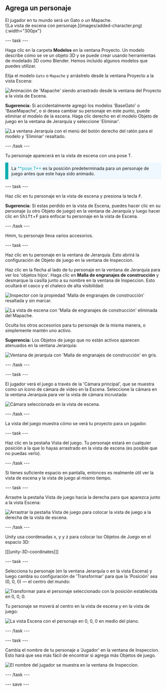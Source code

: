 ## Agrega un personaje

<div style="display: flex; flex-wrap: wrap">
<div style="flex-basis: 200px; flex-grow: 1; margin-right: 15px;">
El jugador en tu mundo será un Gato o un Mapache. 
</div>
<div>
![La vista de escena con personaje.](images/added-character.png){:width="300px"}
</div>
</div>

--- task ---

Haga clic en la carpeta **Modelos** en la ventana Proyecto. Un modelo describe cómo se ve un objeto 3D y se puede crear usando herramientas de modelado 3D como Blender. Hemos incluido algunos modelos que puedes utilizar.

Elija el modelo `Gato` o `Mapache` y arrástrelo desde la ventana Proyecto a la vista Escena:

![Animación de 'Mapache' siendo arrastrado desde la ventana del Proyecto a la vista de Escena.](images/drag-character.gif)

**Sugerencia:** Si accidentalmente agregó los modelos 'BaseGato' o 'BaseMapache', o si desea cambiar su personaje en este punto, puede eliminar el modelo de la escena. Haga clic derecho en el modelo Objeto de juego en la ventana de Jerarquía y seleccione 'Eliminar'.

![La ventana Jerarquía con el menú del botón derecho del ratón para el modelo y 'Eliminar' resaltado.](images/delete-model.png)

--- /task ---

Tu personaje aparecerá en la vista de escena con una pose T.

<p style="border-left: solid; border-width:10px; border-color: #0faeb0; background-color: aliceblue; padding: 10px;">
La <span style="color: #0faeb0">**pose T**</span> es la posición predeterminada para un personaje de juego antes que este haya sido animado.
</p>

--- task ---

Haz clic en tu personaje en la vista de escena y presiona la tecla <kbd>F</kbd>.

**Sugerencia:** Si estas perdido en la vista de Escena, puedes hacer clic en su personaje (u otro Objeto de juego) en la ventana de Jerarquía y luego hacer clic en <kbd>Shift</kbd>+<kbd>F</kbd> para enfocar tu personaje en la vista de Escena.

--- /task ---

Hmm, tu personaje lleva varios accesorios.

--- task ---

Haz clic en tu personaje en la ventana de Jerarquía. Esto abrirá la configuración de Objeto de juego en la ventana de Inspeccion.

Haz clic en la flecha al lado de tu personaje en la ventana de Jerarquía para ver los 'objetos hijos'. Haga clic en **Malla de engranajes de construcción** y desmarque la casilla junto a su nombre en la ventana de Inspeccion. Esto ocultará el casco y el chaleco de alta visibilidad:

![Inspector con la propiedad 'Malla de engranajes de construcción' resaltada y sin marcar.](images/uncheck-hat-active.png)

![La vista de escena con 'Malla de engranajes de construcción' eliminada del Mapache.](images/no-hat-scene.png)

Oculta los otros accesorios para tu personaje de la misma manera, o simplemente mantén uno activo.

**Sugerencia:** Los Objetos de juego que no están activos aparecen atenuados en la ventana Jerarquía:

![Ventana de jerarquía con 'Malla de engranajes de construcción' en gris.](images/greyed-out-mesh.png)

--- /task ---

--- task ---

El jugador verá el juego a través de la 'Cámara principal', que se muestra como un ícono de cámara de video en la Escena. Seleccione la cámara en la ventana Jerarquía para ver la vista de cámara incrustada:

![Cámara seleccionada en la vista de escena.](images/camera-in-scene.png)

--- /task ---

La vista del juego muestra cómo se verá tu proyecto para un jugador.

--- task ---

Haz clic en la pestaña Vista del juego. Tu personaje estará en cualquier posición a la que lo hayas arrastrado en la vista de escena (es posible que no puedas verlo).

--- /task ---

Si tienes suficiente espacio en pantalla, entonces es realmente útil ver la vista de escena y la vista de juego al mismo tiempo.

--- task ---

Arrastre la pestaña Vista de juego hacia la derecha para que aparezca junto a la vista Escena:

![Arrastrar la pestaña Vista de juego para colocar la vista de juego a la derecha de la vista de escena.](images/side-by-side-views.gif)

--- /task ---

Unity usa coordenadas x, y y z para colocar lso Objetos de Juego en el espacio 3D:

[[[unity-3D-coordinates]]]

--- task ---

Selecciona tu personaje (en la ventana Jerarquía o en la vista Escena) y luego cambia su configuración de 'Transformar' para que la 'Posición' sea (0, 0, 0) — el centro del mundo:

![Transformar para el personaje seleccionado con la posición establecida en 0, 0, 0.](images/transform-centre.png)

Tu personaje se moverá al centro en la vista de escena y en la vista de juego:

![La vista Escena con el personaje en 0, 0, 0 en medio del plano.](images/transform-centre-scene-view.png)

--- /task ---

--- task ---

Cambia el nombre de tu personaje a 'Jugador' en la ventana de Inspeccion. Esto hará que sea más fácil de encontrar si agrega más Objetos de juego.

![El nombre del jugador se muestra en la ventana de Inspeccion.](images/player-name.png)

--- /task ---


--- save ---
